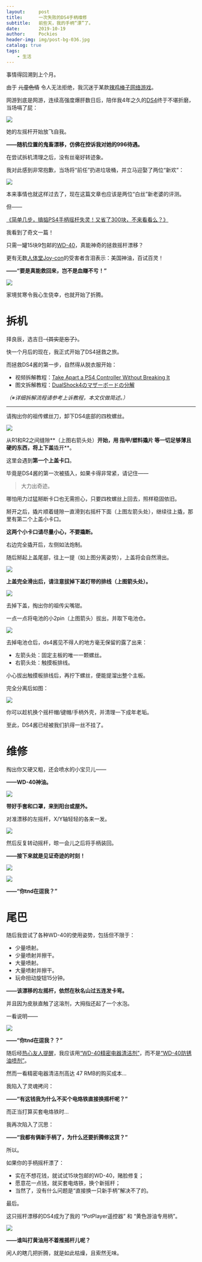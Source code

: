 ```yaml
---
layout:     post
title:      一次失败的DS4手柄维修
subtitle:   前些天，我的手柄“漂”了。
date:       2019-10-19
author:     Pockies
header-img: img/post-bg-036.jpg
catalog: true
tags:
    - 生活
---
```


事情得回溯到上个月。

由于 ~~儿童色情~~ 令人无法拒绝，我沉迷于某款[辣鸡棒子网络游戏](https://store.steampowered.com/app/844870/KurtzPel/)。

网游到底是网游，连续高强度爆肝数日后，陪伴我4年之久的[DS4](https://www.jp.playstation.com/accessories/dualshock4/)终于不堪折磨，当场嗝了屁：

![](https://raw.githubusercontent.com/Pockies/pic/master/20191019163006.gif)

她的左摇杆开始放飞自我。

**——随机位置的鬼畜漂移，仿佛在控诉我对她的996待遇。**

在尝试拆机清理之后，没有丝毫好转迹象。

我对此感到非常抱歉，当场将“前任”扔进垃圾桶，并立马迎娶了两位“新欢”：

![](https://raw.githubusercontent.com/Pockies/pic/master/20191019164545.png)

本来事情也就这样过去了，现在这篇文章也应该是两位“白丝”新老婆的评测。

但——

[《简单几步，搞掂PS4手柄摇杆失灵！又省了300块，不来看看么？》](https://post.smzdm.com/p/aoo6qp4n/)

我看到了奇文一篇！

只需一罐15块9包邮的[WD-40](https://detail.tmall.com/item.htm?spm=a230r.1.14.23.32fb53fbxhp6L7&id=555935876510&ns=1&abbucket=5)，真能神奇的拯救摇杆漂移？

更有无数[人体堂Joy-con](https://www.zhihu.com/question/263710934)的受害者含泪表示：美国神油，百试百灵！

**——“要是真能救回来，岂不是血赚不亏！”**

![](https://raw.githubusercontent.com/Pockies/pic/master/20191019172351.png)

家境贫寒令我心生侥幸，也就开始了折腾。

# 拆机

择良辰，选吉日~~（其实是忘了）~~。

快一个月后的现在，我正式开始了DS4拯救之旅。

而拯救DS4酱的第一步，自然得从脱衣服开始：

- 视频拆解教程：[Take Apart a PS4 Controller Without Breaking It](https://www.youtube.com/watch?v=mGjFVELTAC4&list=PLtDQGZ-F_rSNia-DTYQ1XyCQrVNXX1pkM)
- 图文拆解教程：[DualShock4のマザーボードの分解](https://jp.ifixit.com/Guide/DualShock4%E3%81%AE%E3%83%9E%E3%82%B6%E3%83%BC%E3%83%9C%E3%83%BC%E3%83%89%E3%81%AE%E5%88%86%E8%A7%A3/22679)

*（※详细拆解流程请参考上诉教程，本文仅做简述。）*

---

请掏出你的祖传螺丝刀，卸下DS4底部的四枚螺丝。

![](https://raw.githubusercontent.com/Pockies/pic/master/20191019164828.jpg)

从R1和R2之间缝隙**（上图右箭头处）**开始，用 指甲/塑料撬片 等一切足够薄且硬的东西，将上下盖**撬开**。

这里会遇到**第一个上盖卡口**。

毕竟是DS4酱的第一次被插入，如果卡得非常紧，请记住——

> 大力出奇迹。

哪怕用力过猛掰断卡口也无需担心，只要四枚螺丝上回去，照样稳固依旧。

掰开之后，撬片顺着缝隙一直滑到右摇杆下面（上图左箭头处），继续往上撬，那里有第二个上盖小卡口。

**这两个小卡口请尽量小心，不要撬断。**

右边完全撬开后，左侧如法炮制。

随后掰起上盖尾部，往上一提（如上图分离姿势），上盖将会自然滑出。

![](https://raw.githubusercontent.com/Pockies/pic/master/20191019172119.jpg)

**上盖完全滑出后，请注意拔掉下盖灯带的排线（上图箭头处）。**

![](https://raw.githubusercontent.com/Pockies/pic/master/20191019172136.jpg)

去掉下盖，掏出你的祖传尖嘴钳。

一点一点将电池的小2pin（上图箭头）拔出，并取下电池仓。

![](https://raw.githubusercontent.com/Pockies/pic/master/20191019172149.jpg)

去掉电池仓后，ds4酱见不得人的地方毫无保留的露了出来：

- 左箭头处：固定主板的唯一一颗螺丝。
- 右箭头处：触摸板排线。

小心拔出触摸板排线后，再拧下螺丝，便能提溜出整个主板。

完全分离后如图：

![](https://raw.githubusercontent.com/Pockies/pic/master/20191019172211.jpg)

你可以趁机换个摇杆帽/键帽/手柄外壳，并清理一下成年老垢。

至此，DS4酱已经被我们扒得一丝不挂了。

# 维修

掏出你又硬又粗，还会喷水的小宝贝儿——

**——WD-40神油。**

![](https://raw.githubusercontent.com/Pockies/pic/master/20191019172227.jpg)

**带好手套和口罩，来到阳台或屋外。**

对准漂移的左摇杆，X/Y轴轻轻的各来一发。

![](https://raw.githubusercontent.com/Pockies/pic/master/20191019172240.jpg)

然后反复转动摇杆，晾一会儿之后将手柄装回。

**——接下来就是见证奇迹的时刻！**

![](https://raw.githubusercontent.com/Pockies/pic/master/20191019181156.gif)

![](https://raw.githubusercontent.com/Pockies/pic/master/20191019181414.png)

**——“你tnd在逗我？”**

# 尾巴

随后我尝试了各种WD-40的使用姿势，包括但不限于：

- 少量喷射。
- 少量喷射并擦干。
- 大量喷射。
- 大量喷射并擦干。
- 玩命扭动旋钮15分钟。

**——该漂移的左摇杆，依然在秋名山过五连发卡弯。**

并且因为皮肤直触了这溶剂，大拇指还起了一个水泡。

一看说明——

![](https://raw.githubusercontent.com/Pockies/pic/master/20191019172301.jpg)

**——“你tnd在逗我？？”**

随后经[热心友人提醒](https://raw.githubusercontent.com/Pockies/pic/master/20191019182550.png)，我应该用[“WD-40精密电器清洁剂”](https://detail.tmall.com/item.htm?spm=a230r.1.14.9.393b2780NeMCDw&id=555939720997&cm_id=140105335569ed55e27b&abbucket=5)，而不是[“WD-40防锈油喷剂”](https://detail.tmall.com/item.htm?spm=a230r.1.14.23.393b2780NeMCDw&id=555935876510&ns=1&abbucket=5)。

然而一看精密电器清洁剂高达 47 RMB的购买成本...

我陷入了灵魂拷问：

**——“有这钱我为什么不买个电烙铁直接换摇杆呢？”**

而正当打算买套电烙铁时...

我再次陷入了沉思：

**——“我都有俩新手柄了，为什么还要折腾修这货？”**

所以。

如果你的手柄摇杆漂了：

- 实在不想花钱，就试试15块包邮的WD-40，赌脸修复；
- 愿意花一点钱，就买套电烙铁，换个新摇杆；
- 当然了，没有什么问题是“直接换一只新手柄”解决不了的。

最后。

这只摇杆漂移的DS4成为了我的 “PotPlayer遥控器” 和 “黄色游油专用柄”。

![](https://raw.githubusercontent.com/Pockies/pic/master/20191019183842.png)

**——谁叫打黄油用不着推摇杆儿呢？**

闲人的瞎几把折腾，就是如此枯燥，且索然无味。